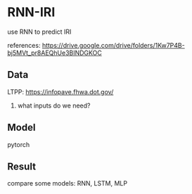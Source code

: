 # RNN-IRI
use RNN to predict IRI

references: https://drive.google.com/drive/folders/1Kw7P4B-bj5MVt_pr8AEQhUe3BINDGKOC

## Data

LTPP: https://infopave.fhwa.dot.gov/

1. what inputs do we need? 

## Model
pytorch



## Result
compare some models: RNN, LSTM, MLP
